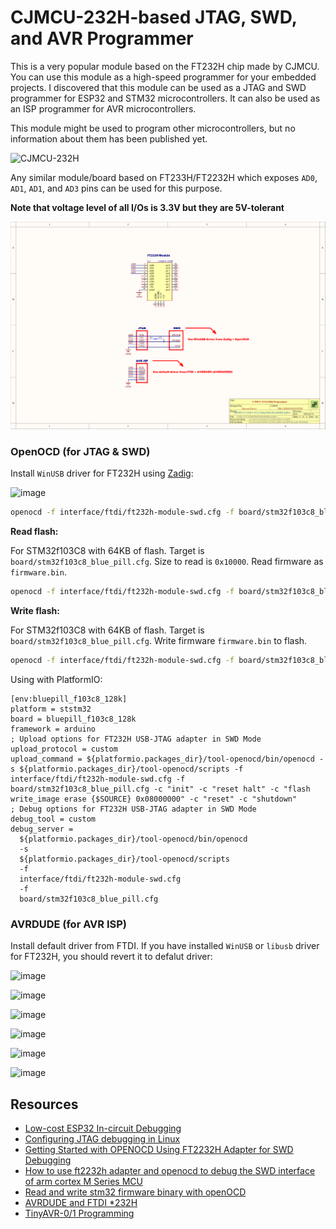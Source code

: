 # CJMCU-232H-based JTAG, SWD, and AVR Programmer

This is a very popular module based on the FT232H chip made by CJMCU.
You can use this module as a high-speed programmer for your embedded projects.
I discovered that this module can be used as a JTAG and SWD programmer for ESP32 and STM32 microcontrollers.
It can also be used as an ISP programmer for AVR microcontrollers.

This module might be used to program other microcontrollers, but no information about them has been published yet. 

![CJMCU-232H](https://user-images.githubusercontent.com/1549028/219136649-b83fe1e2-26ae-417c-9f38-46d55629f4f6.jpg)

Any similar module/board based on FT233H/FT2232H which exposes `AD0`, `AD1`, `AD1`, and `AD3` pins can be used for this purpose.

**Note that voltage level of all I/Os is 3.3V but they are 5V-tolerant**

![](CJMCU-FT232HQ-PROGRAMMER.png)

### OpenOCD (for JTAG & SWD)

Install `WinUSB` driver for FT232H using [Zadig](https://zadig.akeo.ie/):

![image](https://github.com/m3y54m/cjmcu-ft232hq-programmer/assets/1549028/73914f6c-b004-4c63-a077-9f024e4dcd16)

```bash
openocd -f interface/ftdi/ft232h-module-swd.cfg -f board/stm32f103c8_blue_pill.cfg
```

**Read flash:**

For STM32f103C8 with 64KB of flash. Target is `board/stm32f103c8_blue_pill.cfg`. Size to read is `0x10000`. Read firmware as `firmware.bin`.

```bash
openocd -f interface/ftdi/ft232h-module-swd.cfg -f board/stm32f103c8_blue_pill.cfg -c init -c "reset halt" -c "flash read_bank 0 firmware.bin 0 0x10000" -c "reset" -c shutdown
```

**Write flash:**

For STM32f103C8 with 64KB of flash. Target is `board/stm32f103c8_blue_pill.cfg`. Write firmware `firmware.bin` to flash.

```bash
openocd -f interface/ftdi/ft232h-module-swd.cfg -f board/stm32f103c8_blue_pill.cfg  -c init -c "reset halt" -c "flash write_image erase firmware.bin 0x08000000" -c "reset" -c shutdown
```

Using with PlatformIO:

```
[env:bluepill_f103c8_128k]
platform = ststm32
board = bluepill_f103c8_128k
framework = arduino
; Upload options for FT232H USB-JTAG adapter in SWD Mode
upload_protocol = custom
upload_command = ${platformio.packages_dir}/tool-openocd/bin/openocd -s ${platformio.packages_dir}/tool-openocd/scripts -f interface/ftdi/ft232h-module-swd.cfg -f board/stm32f103c8_blue_pill.cfg -c "init" -c "reset halt" -c "flash write_image erase {$SOURCE} 0x08000000" -c "reset" -c "shutdown"
; Debug options for FT232H USB-JTAG adapter in SWD Mode
debug_tool = custom
debug_server =
  ${platformio.packages_dir}/tool-openocd/bin/openocd
  -s
  ${platformio.packages_dir}/tool-openocd/scripts
  -f
  interface/ftdi/ft232h-module-swd.cfg
  -f
  board/stm32f103c8_blue_pill.cfg
```

### AVRDUDE (for AVR ISP)

Install default driver from FTDI. If you have installed `WinUSB` or `libusb` driver for FT232H, you should revert it to defalut driver:

![image](https://github.com/m3y54m/cjmcu-ft232hq-programmer/assets/1549028/0f4080d4-bdf3-4020-98c3-16edddfb809f)

![image](https://github.com/m3y54m/cjmcu-ft232hq-programmer/assets/1549028/0be9785a-7af3-4faa-87d8-b520b9ecaef4)

![image](https://github.com/m3y54m/cjmcu-ft232hq-programmer/assets/1549028/7ecae527-7a0e-4775-9329-02bb40086053)

![image](https://github.com/m3y54m/cjmcu-ft232hq-programmer/assets/1549028/b33eb188-fa22-41d0-aca3-1d3ce8fecd41)

![image](https://github.com/m3y54m/cjmcu-ft232hq-programmer/assets/1549028/ef8a3db8-d489-4a2e-a0ee-c84775525ba1)

![image](https://github.com/m3y54m/cjmcu-ft232hq-programmer/assets/1549028/39646de2-7604-4e26-a589-cbb9ac1bc5b6)

## Resources

- [Low-cost ESP32 In-circuit Debugging](https://medium.com/@manuel.bl/low-cost-esp32-in-circuit-debugging-dbbee39e508b)
- [Configuring JTAG debugging in Linux](https://nodemcu.readthedocs.io/en/dev-esp32/debug/)
- [Getting Started with OPENOCD Using FT2232H Adapter for SWD Debugging](https://www.allaboutcircuits.com/technical-articles/getting-started-with-openocd-using-ft2232h-adapter-for-swd-debugging/)
- [How to use ft2232h adapter and openocd to debug the SWD interface of arm cortex M Series MCU](https://archive.ph/y9BLG)
- [Read and write stm32 firmware binary with openOCD](https://gist.github.com/vanbwodonk/6b425a093786e7eaddf535de747118dc)
- [AVRDUDE and FTDI *232H](http://www.jdunman.com/ww/AmateurRadio/SDR/helix_air_net_au%20%20AVRDUDE%20and%20FTDI%20232H.htm)
- [TinyAVR-0/1 Programming](https://semjonov.de/docs/tips/avr/)
